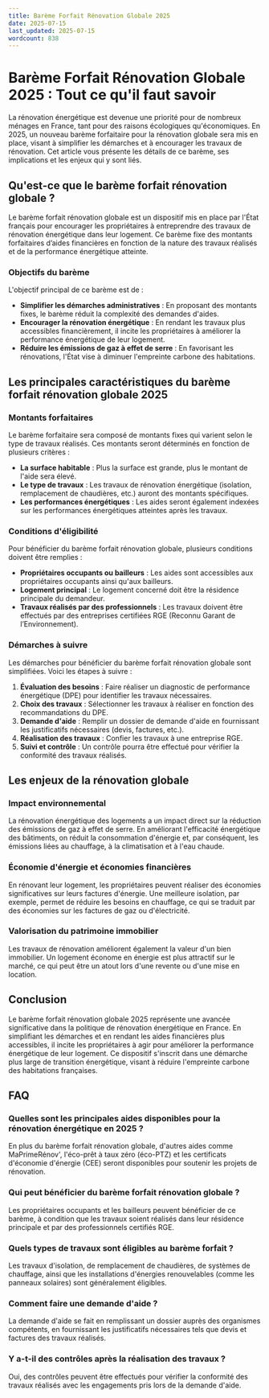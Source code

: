 ```yaml
---
title: Barème Forfait Rénovation Globale 2025
date: 2025-07-15
last_updated: 2025-07-15
wordcount: 838
---
```


# Barème Forfait Rénovation Globale 2025 : Tout ce qu'il faut savoir

La rénovation énergétique est devenue une priorité pour de nombreux ménages en France, tant pour des raisons écologiques qu'économiques. En 2025, un nouveau barème forfaitaire pour la rénovation globale sera mis en place, visant à simplifier les démarches et à encourager les travaux de rénovation. Cet article vous présente les détails de ce barème, ses implications et les enjeux qui y sont liés.

## Qu'est-ce que le barème forfait rénovation globale ?

Le barème forfait rénovation globale est un dispositif mis en place par l'État français pour encourager les propriétaires à entreprendre des travaux de rénovation énergétique dans leur logement. Ce barème fixe des montants forfaitaires d’aides financières en fonction de la nature des travaux réalisés et de la performance énergétique atteinte.

### Objectifs du barème

L'objectif principal de ce barème est de :

- **Simplifier les démarches administratives** : En proposant des montants fixes, le barème réduit la complexité des demandes d'aides.
- **Encourager la rénovation énergétique** : En rendant les travaux plus accessibles financièrement, il incite les propriétaires à améliorer la performance énergétique de leur logement.
- **Réduire les émissions de gaz à effet de serre** : En favorisant les rénovations, l'État vise à diminuer l'empreinte carbone des habitations.

## Les principales caractéristiques du barème forfait rénovation globale 2025

### Montants forfaitaires

Le barème forfaitaire sera composé de montants fixes qui varient selon le type de travaux réalisés. Ces montants seront déterminés en fonction de plusieurs critères :

- **La surface habitable** : Plus la surface est grande, plus le montant de l'aide sera élevé.
- **Le type de travaux** : Les travaux de rénovation énergétique (isolation, remplacement de chaudières, etc.) auront des montants spécifiques.
- **Les performances énergétiques** : Les aides seront également indexées sur les performances énergétiques atteintes après les travaux.

### Conditions d'éligibilité

Pour bénéficier du barème forfait rénovation globale, plusieurs conditions doivent être remplies :

- **Propriétaires occupants ou bailleurs** : Les aides sont accessibles aux propriétaires occupants ainsi qu'aux bailleurs.
- **Logement principal** : Le logement concerné doit être la résidence principale du demandeur.
- **Travaux réalisés par des professionnels** : Les travaux doivent être effectués par des entreprises certifiées RGE (Reconnu Garant de l’Environnement).

### Démarches à suivre

Les démarches pour bénéficier du barème forfait rénovation globale sont simplifiées. Voici les étapes à suivre :

1. **Évaluation des besoins** : Faire réaliser un diagnostic de performance énergétique (DPE) pour identifier les travaux nécessaires.
2. **Choix des travaux** : Sélectionner les travaux à réaliser en fonction des recommandations du DPE.
3. **Demande d'aide** : Remplir un dossier de demande d'aide en fournissant les justificatifs nécessaires (devis, factures, etc.).
4. **Réalisation des travaux** : Confier les travaux à une entreprise RGE.
5. **Suivi et contrôle** : Un contrôle pourra être effectué pour vérifier la conformité des travaux réalisés.

## Les enjeux de la rénovation globale

### Impact environnemental

La rénovation énergétique des logements a un impact direct sur la réduction des émissions de gaz à effet de serre. En améliorant l'efficacité énergétique des bâtiments, on réduit la consommation d'énergie et, par conséquent, les émissions liées au chauffage, à la climatisation et à l'eau chaude.

### Économie d'énergie et économies financières

En rénovant leur logement, les propriétaires peuvent réaliser des économies significatives sur leurs factures d'énergie. Une meilleure isolation, par exemple, permet de réduire les besoins en chauffage, ce qui se traduit par des économies sur les factures de gaz ou d'électricité.

### Valorisation du patrimoine immobilier

Les travaux de rénovation améliorent également la valeur d'un bien immobilier. Un logement économe en énergie est plus attractif sur le marché, ce qui peut être un atout lors d'une revente ou d'une mise en location.

## Conclusion

Le barème forfait rénovation globale 2025 représente une avancée significative dans la politique de rénovation énergétique en France. En simplifiant les démarches et en rendant les aides financières plus accessibles, il incite les propriétaires à agir pour améliorer la performance énergétique de leur logement. Ce dispositif s'inscrit dans une démarche plus large de transition énergétique, visant à réduire l'empreinte carbone des habitations françaises.

## FAQ

### Quelles sont les principales aides disponibles pour la rénovation énergétique en 2025 ?

En plus du barème forfait rénovation globale, d'autres aides comme MaPrimeRénov', l'éco-prêt à taux zéro (éco-PTZ) et les certificats d'économie d'énergie (CEE) seront disponibles pour soutenir les projets de rénovation.

### Qui peut bénéficier du barème forfait rénovation globale ?

Les propriétaires occupants et les bailleurs peuvent bénéficier de ce barème, à condition que les travaux soient réalisés dans leur résidence principale et par des professionnels certifiés RGE.

### Quels types de travaux sont éligibles au barème forfait ?

Les travaux d'isolation, de remplacement de chaudières, de systèmes de chauffage, ainsi que les installations d'énergies renouvelables (comme les panneaux solaires) sont généralement éligibles.

### Comment faire une demande d'aide ?

La demande d'aide se fait en remplissant un dossier auprès des organismes compétents, en fournissant les justificatifs nécessaires tels que devis et factures des travaux réalisés.

### Y a-t-il des contrôles après la réalisation des travaux ?

Oui, des contrôles peuvent être effectués pour vérifier la conformité des travaux réalisés avec les engagements pris lors de la demande d'aide.